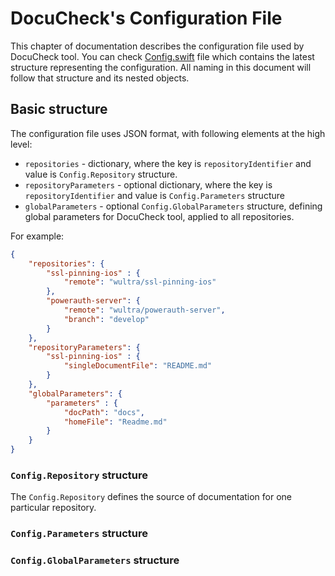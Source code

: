 # DocuCheck's Configuration File

This chapter of documentation describes the configuration file used by DocuCheck tool. You can check [Config.swift](../Sources/DocuCheck/Config/Config.swift) file which contains the latest structure representing the configuration. All naming in this document will follow that structure and its nested objects.

## Basic structure

The configuration file uses JSON format, with following elements at the high level:

- `repositories` - dictionary, where the key is `repositoryIdentifier` and value is `Config.Repository` structure.
- `repositoryParameters` - optional dictionary, where the key is `repositoryIdentifier` and value is `Config.Parameters` structure
- `globalParameters` - optional `Config.GlobalParameters` structure, defining global parameters for DocuCheck tool, applied to all repositories.

For example:

```json
{
    "repositories": {
        "ssl-pinning-ios" : {
            "remote": "wultra/ssl-pinning-ios"
        },
        "powerauth-server": {
            "remote": "wultra/powerauth-server",
            "branch": "develop"
        }
    },
    "repositoryParameters": {
        "ssl-pinning-ios" : {
            "singleDocumentFile": "README.md"
        }
    },
    "globalParameters": {
        "parameters" : {
            "docPath": "docs",
            "homeFile": "Readme.md"
        }
    }
}
```

### `Config.Repository` structure

The `Config.Repository` defines the source of documentation for one particular repository.  

### `Config.Parameters` structure

### `Config.GlobalParameters` structure

